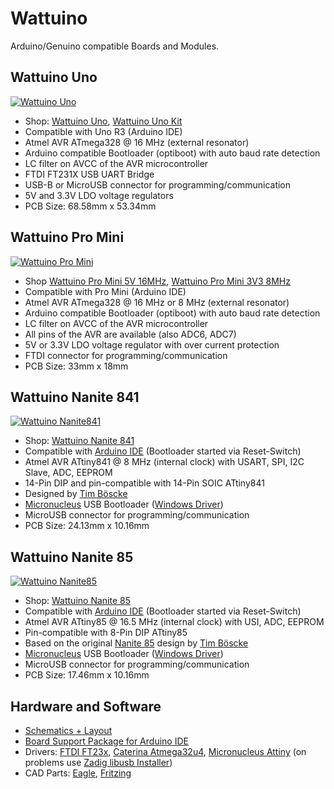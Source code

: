 # Wattuino
Arduino/Genuino compatible Boards and Modules.


## Wattuino Uno
[![Wattuino Uno](https://github.com/watterott/wattuino/raw/master/hardware/Wattuino-Uno_v10.jpg)](http://www.watterott.com/en/Wattuino-UNO)
* Shop: [Wattuino Uno](http://www.watterott.com/en/Wattuino-UNO), [Wattuino Uno Kit](http://www.watterott.com/en/Wattuino-Uno-Kit)
* Compatible with Uno R3 (Arduino IDE)
* Atmel AVR ATmega328 @ 16 MHz (external resonator)
* Arduino compatible Bootloader (optiboot) with auto baud rate detection
* LC filter on AVCC of the AVR microcontroller
* FTDI FT231X USB UART Bridge
* USB-B or MicroUSB connector for programming/communication
* 5V and 3.3V LDO voltage regulators
* PCB Size: 68.58mm x 53.34mm


## Wattuino Pro Mini
[![Wattuino Pro Mini](https://github.com/watterott/wattuino/raw/master/hardware/Wattuino-Pro-Mini_v10.jpg)](http://www.watterott.com/en/Wattuino-pro-mini-5V-16MHz)
* Shop [Wattuino Pro Mini 5V 16MHz](http://www.watterott.com/en/Wattuino-pro-mini-5V-16MHz), [Wattuino Pro Mini 3V3 8MHz](http://www.watterott.com/en/Wattuino-pro-mini-3V3-8MHz)
* Compatible with Pro Mini (Arduino IDE)
* Atmel AVR ATmega328 @ 16 MHz or 8 MHz (external resonator)
* Arduino compatible Bootloader (optiboot) with auto baud rate detection
* LC filter on AVCC of the AVR microcontroller
* All pins of the AVR are available (also ADC6, ADC7)
* 5V or 3.3V LDO voltage regulator with over current protection
* FTDI connector for programming/communication
* PCB Size: 33mm x 18mm


## Wattuino Nanite 841
[![Wattuino Nanite841](https://github.com/watterott/wattuino/raw/master/hardware/Wattuino-Nanite841_v10.jpg)](http://www.watterott.com/en/Wattuino-Nanite841)
* Shop: [Wattuino Nanite 841](http://www.watterott.com/en/Wattuino-Nanite841)
* Compatible with [Arduino IDE](https://github.com/watterott/wattuino/tree/master/software/Arduino#watterott-board-support-package) (Bootloader started via Reset-Switch)
* Atmel AVR ATtiny841 @ 8 MHz (internal clock) with USART, SPI, I2C Slave, ADC, EEPROM
* 14-Pin DIP and pin-compatible with 14-Pin SOIC ATtiny841
* Designed by [Tim Böscke](https://github.com/cpldcpu)
* [Micronucleus](https://github.com/micronucleus/micronucleus) USB Bootloader ([Windows Driver](https://github.com/watterott/wattuino/raw/master/software/Micronucleus/driver.zip))
* MicroUSB connector for programming/communication
* PCB Size: 24.13mm x 10.16mm


## Wattuino Nanite 85
[![Wattuino Nanite85](https://github.com/watterott/wattuino/raw/master/hardware/Wattuino-Nanite85_v10.jpg)](http://www.watterott.com/en/Wattuino-Nanite85)
* Shop: [Wattuino Nanite 85](http://www.watterott.com/en/Wattuino-Nanite85)
* Compatible with [Arduino IDE](https://github.com/watterott/wattuino/tree/master/software/Arduino#watterott-board-support-package) (Bootloader started via Reset-Switch)
* Atmel AVR ATtiny85 @ 16.5 MHz (internal clock) with USI, ADC, EEPROM
* Pin-compatible with 8-Pin DIP ATtiny85
* Based on the original [Nanite 85](https://github.com/cpldcpu/Nanite) design by [Tim Böscke](https://github.com/cpldcpu)
* [Micronucleus](https://github.com/micronucleus/micronucleus) USB Bootloader ([Windows Driver](https://github.com/watterott/wattuino/raw/master/software/Micronucleus/driver.zip))
* MicroUSB connector for programming/communication
* PCB Size: 17.46mm x 10.16mm


## Hardware and Software
* [Schematics + Layout](https://github.com/watterott/wattuino/tree/master/hardware)
* [Board Support Package for Arduino IDE](https://github.com/watterott/wattuino/tree/master/software/Arduino#watterott-board-support-package)
* Drivers:
  [FTDI FT23x](http://www.ftdichip.com/Drivers/VCP.htm),
  [Caterina Atmega32u4](https://github.com/watterott/wattuino/raw/master/software/Caterina/driver.zip),
  [Micronucleus Attiny](https://github.com/watterott/wattuino/raw/master/software/Micronucleus/driver.zip)
  (on problems use [Zadig libusb Installer](https://github.com/micronucleus/micronucleus/tree/master/windows_driver_installer))
* CAD Parts:
  [Eagle](https://github.com/watterott/Eagle-Libs),
  [Fritzing](https://github.com/watterott/wattuino/raw/master/hardware/wattuino.fzpz)
